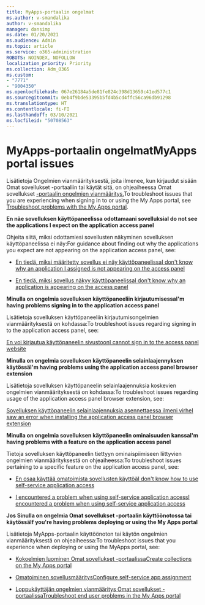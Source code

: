 ```yaml
---
title: MyApps-portaalin ongelmat
ms.author: v-smandalika
author: v-smandalika
manager: dansimp
ms.date: 01/20/2021
ms.audience: Admin
ms.topic: article
ms.service: o365-administration
ROBOTS: NOINDEX, NOFOLLOW
localization_priority: Priority
ms.collection: Adm_O365
ms.custom:
- "7771"
- "9004350"
ms.openlocfilehash: 067e26184a5de81fe824c398d13659c41ed577c1
ms.sourcegitcommit: 0eb4f9bde53395b5fd4b5cd4ffc56ca96db91298
ms.translationtype: HT
ms.contentlocale: fi-FI
ms.lasthandoff: 03/10/2021
ms.locfileid: "50708563"
---
```

# <a name="myapps-portal-issues"></a><span data-ttu-id="4ce99-102">MyApps-portaalin ongelmat</span><span class="sxs-lookup"><span data-stu-id="4ce99-102">MyApps portal issues</span></span>

<span data-ttu-id="4ce99-103">Lisätietoja Ongelmien vianmäärityksestä, joita ilmenee, kun kirjaudut sisään Omat sovellukset -portaaliin tai käytät sitä, on ohjeaiheessa Omat sovellukset [-portaalin ongelmien vianmääritys.](https://docs.microsoft.com/azure/active-directory/user-help/my-apps-portal-end-user-troubleshoot)</span><span class="sxs-lookup"><span data-stu-id="4ce99-103">To troubleshoot issues that you are experiencing when signing in to or using the My Apps portal, see [Troubleshoot problems with the My Apps portal](https://docs.microsoft.com/azure/active-directory/user-help/my-apps-portal-end-user-troubleshoot).</span></span>

<span data-ttu-id="4ce99-104">**En näe sovelluksen käyttöpaneelissa odottamaani sovelluksia**</span><span class="sxs-lookup"><span data-stu-id="4ce99-104">**I do not see the applications I expect on the application access panel**</span></span>

<span data-ttu-id="4ce99-105">Ohjeita siitä, miksi odottamiesi sovellusten näkyminen sovelluksen käyttöpaneelissa ei näy:</span><span class="sxs-lookup"><span data-stu-id="4ce99-105">For guidance about finding out why the applications you expect are not appearing on the application access panel, see:</span></span>

- [<span data-ttu-id="4ce99-106">En tiedä, miksi määritetty sovellus ei näy käyttöpaneelissa</span><span class="sxs-lookup"><span data-stu-id="4ce99-106">I don't know why an application I assigned is not appearing on the access panel</span></span>](https://docs.microsoft.com/azure/active-directory/manage-apps/application-sign-in-other-problem-access-panel)
     
- [<span data-ttu-id="4ce99-107">En tiedä, miksi sovellus näkyy käyttöpaneelissa</span><span class="sxs-lookup"><span data-stu-id="4ce99-107">I don't know why an application is appearing on the access panel</span></span>](https://docs.microsoft.com/azure/active-directory/manage-apps/application-sign-in-other-problem-access-panel)

<span data-ttu-id="4ce99-108">**Minulla on ongelmia sovelluksen käyttöpaneeliin kirjautumisessa**</span><span class="sxs-lookup"><span data-stu-id="4ce99-108">**I'm having problems signing in to the application access panel**</span></span>

<span data-ttu-id="4ce99-109">Lisätietoja sovelluksen käyttöpaneeliin kirjautumisongelmien vianmäärityksestä on kohdassa:</span><span class="sxs-lookup"><span data-stu-id="4ce99-109">To troubleshoot issues regarding signing in to the application access panel, see:</span></span>

[<span data-ttu-id="4ce99-110">En voi kirjautua käyttöpaneelin sivustoon</span><span class="sxs-lookup"><span data-stu-id="4ce99-110">I cannot sign in to the access panel website</span></span>](https://docs.microsoft.com/azure/active-directory/manage-apps/application-sign-in-other-problem-access-panel)

<span data-ttu-id="4ce99-111">**Minulla on ongelmia sovelluksen käyttöpaneelin selainlaajennyksen käytössä**</span><span class="sxs-lookup"><span data-stu-id="4ce99-111">**I'm having problems using the application access panel browser extension**</span></span>

<span data-ttu-id="4ce99-112">Lisätietoja sovelluksen käyttöpaneelin selainlaajennuksia koskevien ongelmien vianmäärityksestä on kohdassa:</span><span class="sxs-lookup"><span data-stu-id="4ce99-112">To troubleshoot issues regarding usage of the application access panel browser extension, see:</span></span>

[<span data-ttu-id="4ce99-113">Sovelluksen käyttöpaneelin selainlaajennuksia asennettaessa ilmeni virhe</span><span class="sxs-lookup"><span data-stu-id="4ce99-113">I saw an error when installing the application access panel browser extension</span></span>](https://docs.microsoft.com/azure/active-directory/application-access-panel-extension-problem-installing/)

<span data-ttu-id="4ce99-114">**Minulla on ongelmia sovelluksen käyttöpaneelin ominaisuuden kanssa**</span><span class="sxs-lookup"><span data-stu-id="4ce99-114">**I'm having problems with a feature on the application access panel**</span></span>

<span data-ttu-id="4ce99-115">Tietoja sovelluksen käyttöpaneelin tiettyyn ominaispiimiseen liittyvien ongelmien vianmäärityksestä on ohjeaiheessa:</span><span class="sxs-lookup"><span data-stu-id="4ce99-115">To troubleshoot issues pertaining to a specific feature on the application access panel, see:</span></span>

- [<span data-ttu-id="4ce99-116">En osaa käyttää omatoimista sovellusten käyttöä</span><span class="sxs-lookup"><span data-stu-id="4ce99-116">I don't know how to use self-service application access</span></span>](https://docs.microsoft.com/azure/active-directory/manage-apps/access-panel-manage-self-service-access) 

- [<span data-ttu-id="4ce99-117">I encountered a problem when using self-service application access</span><span class="sxs-lookup"><span data-stu-id="4ce99-117">I encountered a problem when using self-service application access</span></span>](https://docs.microsoft.com/azure/active-directory/manage-apps/access-panel-manage-self-service-access)
    
<span data-ttu-id="4ce99-118">**Jos Sinulla on ongelmia Omat sovellukset -portaalin käyttöönotossa tai käytössä**</span><span class="sxs-lookup"><span data-stu-id="4ce99-118">**If you're having problems deploying or using the My Apps portal**</span></span>

<span data-ttu-id="4ce99-119">Lisätietoja MyApps-portaalin käyttöönoton tai käytön ongelmien vianmäärityksestä on ohjeaiheessa:</span><span class="sxs-lookup"><span data-stu-id="4ce99-119">To troubleshoot issues that you experience when deploying or using the MyApps portal, see:</span></span>

- [<span data-ttu-id="4ce99-120">Kokoelmien luominen Omat sovellukset -portaalissa</span><span class="sxs-lookup"><span data-stu-id="4ce99-120">Create collections on the My Apps portal</span></span>](https://docs.microsoft.com/azure/active-directory/manage-apps/access-panel-collections) 
    
- [<span data-ttu-id="4ce99-121">Omatoiminen sovellusmääritys</span><span class="sxs-lookup"><span data-stu-id="4ce99-121">Configure self-service app assignment</span></span>](https://docs.microsoft.com/azure/active-directory/manage-apps/manage-self-service-access)
     
- [<span data-ttu-id="4ce99-122">Loppukäyttäjän ongelmien vianmääritys Omat sovellukset -portaalissa</span><span class="sxs-lookup"><span data-stu-id="4ce99-122">Troubleshoot end user problems in the My Apps portal</span></span>](https://docs.microsoft.com/azure/active-directory/user-help/my-apps-portal-end-user-troubleshoot)



